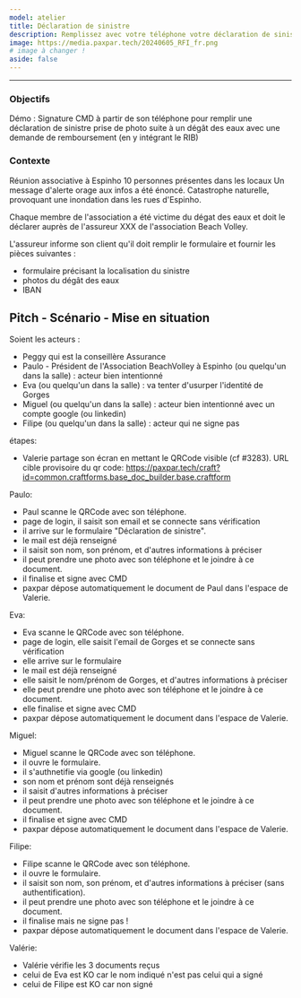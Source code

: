 ```yaml
---
model: atelier
title: Déclaration de sinistre
description: Remplissez avec votre téléphone votre déclaration de sinistre, en toute simplicité.
image: https://media.paxpar.tech/20240605_RFI_fr.png
# image à changer !
aside: false
---
```


<!-- l.299 c'est le script de ce que Valérie a fait et dit pour l'entrainement démo fait le 14 mai-->

<!-- le 16 mai, on a introduit échange Valérie (alias Isabelle) / Karim (alias Jacques) -->

--------------------------

<!-- Mettre ci-dessous le visuel carré correspondant à atelier paxpar RFI (visuel à faire) -->


### Objectifs
Démo : Signature CMD à partir de son téléphone pour remplir une déclaration de sinistre
prise de photo suite à un dégât des eaux
avec une demande de remboursement (en y intégrant le RIB)

### Contexte
Réunion associative à Espinho
10 personnes présentes dans les locaux
Un message d'alerte orage aux infos a été énoncé.
Catastrophe naturelle, provoquant une inondation dans les rues d'Espinho.

Chaque membre de l'association a été victime du dégat des eaux et doit le déclarer auprès de l'assureur XXX de l'association Beach Volley.

L'assureur informe son client qu'il doit remplir le formulaire et fournir les pièces suivantes :
- formulaire précisant la localisation du sinistre
- photos du dégât des eaux
- IBAN


## Pitch - Scénario - Mise en situation

Soient les acteurs :
* Peggy qui est la conseillère Assurance
* Paulo - Président de l'Association BeachVolley à Espinho (ou quelqu'un dans la salle) : acteur bien intentionné
* Eva (ou quelqu'un dans la salle) : va tenter d'usurper l'identité de Gorges
* Miguel (ou quelqu'un dans la salle) : acteur bien intentionné avec un compte google (ou linkedin)
* Filipe (ou quelqu'un dans la salle) : acteur qui ne signe pas

étapes:
* Valerie partage son écran en mettant le QRCode visible (cf #3283).
  URL cible provisoire du qr code: https://paxpar.tech/craft?id=common.craftforms.base_doc_builder.base.craftform

Paulo:
* Paul scanne le QRCode avec son téléphone.
* page de login, il saisit son email et se connecte sans vérification
* il arrive sur le formulaire "Déclaration de sinistre".
* le mail est déjà renseigné
* il saisit son nom, son prénom, et d'autres informations à préciser
* il peut prendre une photo avec son téléphone et le joindre à ce document.
* il finalise et signe avec CMD
* paxpar dépose automatiquement le document de Paul dans l'espace de Valerie.

Eva:
* Eva scanne le QRCode avec son téléphone.
* page de login, elle saisit l'email de Gorges et se connecte sans vérification
* elle arrive sur le formulaire
* le mail est déjà renseigné
* elle saisit le nom/prénom de Gorges, et d'autres informations à préciser
* elle peut prendre une photo avec son téléphone et le joindre à ce document.
* elle finalise et signe avec CMD
* paxpar dépose automatiquement le document dans l'espace de Valerie.

Miguel:
* Miguel scanne le QRCode avec son téléphone.
* il ouvre le formulaire.
* il s'authnetifie via google (ou linkedin)
* son nom et prénom sont déjà renseignés
* il saisit d'autres informations à préciser
* il peut prendre une photo avec son téléphone et le joindre à ce document.
* il finalise et signe avec CMD
* paxpar dépose automatiquement le document dans l'espace de Valerie.

Filipe:
* Filipe scanne le QRCode avec son téléphone.
* il ouvre le formulaire.
* il saisit son nom, son prénom, et d'autres informations à préciser (sans authentification).
* il peut prendre une photo avec son téléphone et le joindre à ce document.
* il finalise mais ne signe pas !
* paxpar dépose automatiquement le document dans l'espace de Valerie.

Valérie:
* Valérie vérifie les 3 documents reçus
* celui de Eva est KO car le nom indiqué n'est pas celui qui a signé
* celui de Filipe est KO car non signé

